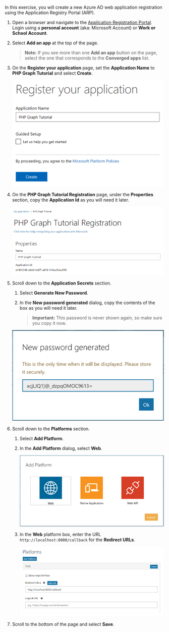 <!-- markdownlint-disable MD002 MD041 -->

In this exercise, you will create a new Azure AD web application registration using the Application Registry Portal (ARP).

1. Open a browser and navigate to the [Application Registration Portal](https://apps.dev.microsoft.com). Login using a **personal account** (aka: Microsoft Account) or **Work or School Account**.

1. Select **Add an app** at the top of the page.

    > **Note:** If you see more than one **Add an app** button on the page, select the one that corresponds to the **Converged apps** list.

1. On the **Register your application** page, set the **Application Name** to **PHP Graph Tutorial** and select **Create**.

    ![Screenshot of creating a new app in the App Registration Portal website](./images/arp-create-app-01.png)

1. On the **PHP Graph Tutorial Registration** page, under the **Properties** section, copy the **Application Id** as you will need it later.

    ![Screenshot of newly created application's ID](./images/arp-create-app-02.png)

1. Scroll down to the **Application Secrets** section.

    1. Select **Generate New Password**.
    1. In the **New password generated** dialog, copy the contents of the box as you will need it later.

        > **Important:** This password is never shown again, so make sure you copy it now.

    ![Screenshot of newly created application's password](./images/arp-create-app-03.png)

1. Scroll down to the **Platforms** section.

    1. Select **Add Platform**.
    1. In the **Add Platform** dialog, select **Web**.

        ![Screenshot creating a platform for the app](./images/arp-create-app-04.png)

    1. In the **Web** platform box, enter the URL `http://localhost:8000/callback` for the **Redirect URLs**.

        ![Screenshot of the newly added Web platform for the application](./images/arp-create-app-05.png)

1. Scroll to the bottom of the page and select **Save**.